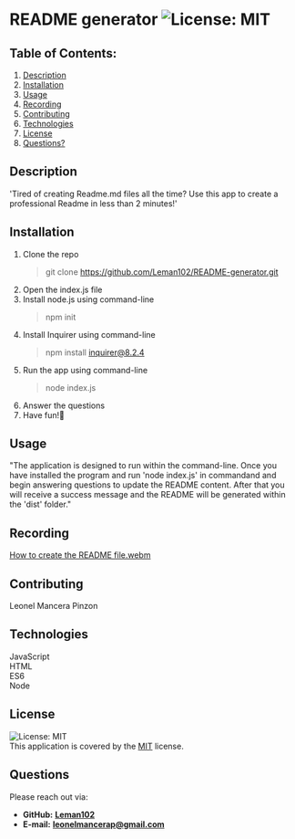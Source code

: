 # README generator  ![License: MIT](https://img.shields.io/badge/License-MIT-yellow.svg)
## Table of Contents:
1. [Description](#description) 
2. [Installation](#installation)
3. [Usage](#usage)
4. [Recording](#recording)
5. [Contributing](#contributing)
6. [Technologies](#technologies)
7. [License](#license)
8. [Questions?](#questions)

## Description
'Tired of creating Readme.md files all the time? Use this app to create a professional Readme in less than 2 minutes!'
## Installation
1. Clone the repo
   > git clone https://github.com/Leman102/README-generator.git
2. Open the index.js file
3. Install node.js using command-line
   > npm init
4. Install Inquirer using command-line
   > npm install inquirer@8.2.4
5. Run the app using command-line
   > node index.js
6. Answer the questions
7. Have fun!🤘
## Usage
"The application is designed to run within the command-line. Once you have installed the program and run 'node index.js' in commandand and begin answering questions to update the README content. After that you will receive a success message and the README will be generated within the 'dist' folder."
## Recording
[How to create the README file.webm](https://user-images.githubusercontent.com/64149102/177218513-2371f654-3168-435d-b236-f434ac43116a.webm)
## Contributing
Leonel Mancera Pinzon
## Technologies
JavaScript<br>HTML<br>ES6<br>Node
## License
![License: MIT](https://img.shields.io/badge/License-MIT-yellow.svg)
<br />
This application is covered by the [MIT](https://choosealicense.com/licenses/) license.
## Questions
Please reach out via:
- **GitHub:**
  **[Leman102](https://github.com/Leman102)**
- **E-mail:**
  **leonelmancerap@gmail.com**
